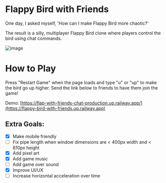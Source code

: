 # Flappy Bird with Friends
One day, I asked myself, 'How can I make Flappy Bird more chaotic?'

The result is a silly, multiplayer Flappy Bird clone where players control the bird using chat commands.

![image](https://github.com/user-attachments/assets/a8f3028c-12a1-486f-8c44-89713672ef5e)

# How to Play
Press "Restart Game" when the page loads and type "u" or "up" to make the bird go up higher.
Send the link below to friends to have them join the game!

Demo: [https://flap-with-friends-chat-production.up.railway.app/](https://flappy-bird-with-friends.up.railway.app)

## Extra Goals:
- [x] Make mobile friendly
- [ ] Fix pipe length when window dimensions are < 400px width and < 810px height
- [x] Add pixel art
- [x] Add game music
- [ ] Add game over sound
- [x] Improve UI/UX
- [ ] Increase horizontal acceleration over time
